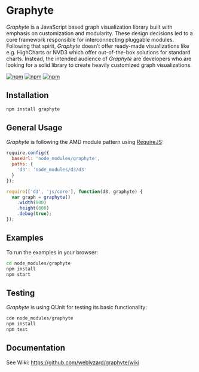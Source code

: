 # Graphyte

_Graphyte_ is a JavaScript based graph visualization library built with emphasis on customization and modularity. These design decisions led to a core framework responsible for interconnecting pluggable modules. Following that spirit, _Graphyte_ doesn’t offer ready-made visualizations like e.g. HighCharts or NVD3 which offer out-of-the-box solutions for standard charts. Instead, the intended audience of _Graphyte_ are developers who are looking for a solid library to create heavily customized graph visualizations.

[![npm](https://img.shields.io/npm/v/graphyte.svg?maxAge=2592000)](https://www.npmjs.com/package/graphyte)
[![npm](https://img.shields.io/npm/l/graphyte.svg?maxAge=2592000)](https://www.npmjs.com/package/graphyte)
[![npm](https://img.shields.io/npm/dt/graphyte.svg?maxAge=2592000)](https://www.npmjs.com/package/graphyte)

## Installation

```bash
npm install graphyte
```

## General Usage

_Graphyte_ is following the AMD module pattern using [RequireJS](http://requirejs.org):

```javascript
require.config({
  baseUrl: 'node_modules/graphyte',
  paths: {
    'd3': 'node_modules/d3/d3'
  }
});

require(['d3', 'js/core'], function(d3, graphyte) {
  var graph = graphyte()
    .width(800)
    .height(600)
    .debug(true);
});
```

## Examples

To run the examples in your browser:

```bash
cd node_modules/graphyte
npm install
npm start
```

## Testing

_Graphyte_ is using QUnit for testing its basic functionality:

```bash
cde node_modules/graphyte
npm install
npm test
```

## Documentation

See Wiki: <https://github.com/weblyzard/graphyte/wiki>

